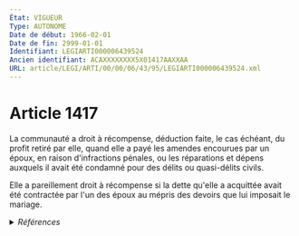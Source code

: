 ```yaml
---
État: VIGUEUR
Type: AUTONOME
Date de début: 1966-02-01
Date de fin: 2999-01-01
Identifiant: LEGIARTI000006439524
Ancien identifiant: ACAXXXXXXXX5X01417AAXXAA
URL: article/LEGI/ARTI/00/00/06/43/95/LEGIARTI000006439524.xml
---
```


<h1>Article 1417</h1>

La communauté a droit à récompense, déduction faite, le cas échéant, du profit
retiré par elle, quand elle a payé les amendes encourues par un époux, en raison
d'infractions pénales, ou les réparations et dépens auxquels il avait été
condamné pour des délits ou quasi-délits civils.<br />

Elle a pareillement droit à récompense si la dette qu'elle a acquittée avait été
contractée par l'un des époux au mépris des devoirs que lui imposait le mariage.


<details>
  <summary><em>Références</em></summary>

  <h2>Textes faisant référence à l'article</h2>
  
  <ul>
    <li>
      <a href="https://legal.tricoteuses.fr//redirection/JORFTEXT000000503950?vers=git&vers=legifrance">Loi n°65-570 du 13 juillet 1965 PORTANT REFORME DES REGIMES MATRIMONIAUX</a> CODIFICATION cible
    </li>
  </ul>
  
  <h2>Références faites par l'article</h2>
  
  <ul>
    <li>
      1965-07-13 CODIFICATION source <a href="https://legal.tricoteuses.fr//redirection/JORFTEXT000000503950?vers=git&vers=legifrance">Loi n°65-570 du 13 juillet 1965 PORTANT REFORME DES REGIMES MATRIMONIAUX</a>
    </li>
  </ul>
</details>
